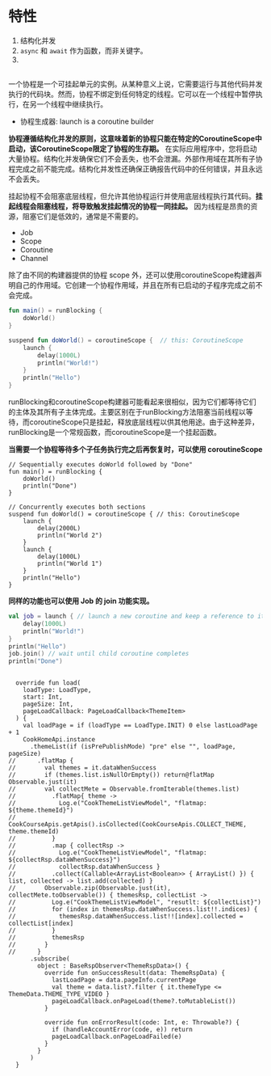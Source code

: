 # 特性

1. 结构化并发
2. `async` 和 `await` 作为函数，而非关键字。
3. 


## 

一个协程是一个可挂起单元的实例。从某种意义上说，它需要运行与其他代码并发执行的代码块。然而，协程不绑定到任何特定的线程。它可以在一个线程中暂停执行，在另一个线程中继续执行。


- 协程生成器: launch is a coroutine builder

**协程遵循结构化并发的原则，这意味着新的协程只能在特定的CoroutineScope中启动，该CoroutineScope限定了协程的生存期。**
在实际应用程序中，您将启动大量协程。结构化并发确保它们不会丢失，也不会泄漏。外部作用域在其所有子协程完成之前不能完成。结构化并发性还确保正确报告代码中的任何错误，并且永远不会丢失。

挂起协程不会阻塞底层线程，但允许其他协程运行并使用底层线程执行其代码。**挂起线程会阻塞线程，将导致触发挂起情况的协程一同挂起。** 因为线程是昂贵的资源，阻塞它们是低效的，通常是不需要的。



- Job
- Scope
- Coroutine
- Channel


除了由不同的构建器提供的协程 scope 外，还可以使用coroutineScope构建器声明自己的作用域。它创建一个协程作用域，并且在所有已启动的子程序完成之前不会完成。

```Kotlin
fun main() = runBlocking {
    doWorld()
}

suspend fun doWorld() = coroutineScope {  // this: CoroutineScope
    launch {
        delay(1000L)
        println("World!")
    }
    println("Hello")
}
```
runBlocking和coroutineScope构建器可能看起来很相似，因为它们都等待它们的主体及其所有子主体完成。主要区别在于runBlocking方法阻塞当前线程以等待，而coroutineScope只是挂起，释放底层线程以供其他用途。由于这种差异，runBlocking是一个常规函数，而coroutineScope是一个挂起函数。

**当需要一个协程等待多个子任务执行完之后再恢复时，可以使用 coroutineScope**
```
// Sequentially executes doWorld followed by "Done"
fun main() = runBlocking {
    doWorld()
    println("Done")
}

// Concurrently executes both sections
suspend fun doWorld() = coroutineScope { // this: CoroutineScope
    launch {
        delay(2000L)
        println("World 2")
    }
    launch {
        delay(1000L)
        println("World 1")
    }
    println("Hello")
}
```

**同样的功能也可以使用 Job 的 join 功能实现。**
```Kotlin
val job = launch { // launch a new coroutine and keep a reference to its Job
    delay(1000L)
    println("World!")
}
println("Hello")
job.join() // wait until child coroutine completes
println("Done") 
```

```

  override fun load(
    loadType: LoadType,
    start: Int,
    pageSize: Int,
    pageLoadCallback: PageLoadCallback<ThemeItem>
  ) {
    val loadPage = if (loadType == LoadType.INIT) 0 else lastLoadPage + 1
    CookHomeApi.instance
      .themeList(if (isPrePublishMode) "pre" else "", loadPage, pageSize)
//      .flatMap {
//        val themes = it.dataWhenSuccess
//        if (themes.list.isNullOrEmpty()) return@flatMap Observable.just(it)
//        val collectMete = Observable.fromIterable(themes.list)
//          .flatMap{ theme ->
//            Log.e("CookThemeListViewModel", "flatmap: ${theme.themeId}")
//            CookCourseApis.getApis().isCollected(CookCourseApis.COLLECT_THEME, theme.themeId)
//          }
//          .map { collectRsp ->
//            Log.e("CookThemeListViewModel", "flatmap: ${collectRsp.dataWhenSuccess}")
//            collectRsp.dataWhenSuccess }
//          .collect(Callable<ArrayList<Boolean>> { ArrayList() }) { list, collected -> list.add(collected) }
//        Observable.zip(Observable.just(it), collectMete.toObservable()) { themesRsp, collectList ->
//          Log.e("CookThemeListViewModel", "resutlt: ${collectList}")
//          for (index in themesRsp.dataWhenSuccess.list!!.indices) {
//            themesRsp.dataWhenSuccess.list!![index].collected = collectList[index]
//          }
//          themesRsp
//        }
//      }
      .subscribe(
        object : BaseRspObserver<ThemeRspData>() {
          override fun onSuccessResult(data: ThemeRspData) {
            lastLoadPage = data.pageInfo.currentPage
            val theme = data.list?.filter { it.themeType <= ThemeData.THEME_TYPE_VIDEO }
            pageLoadCallback.onPageLoad(theme?.toMutableList())
          }

          override fun onErrorResult(code: Int, e: Throwable?) {
            if (handleAccountError(code, e)) return
            pageLoadCallback.onPageLoadFailed(e)
          }
        }
      )
  }

```